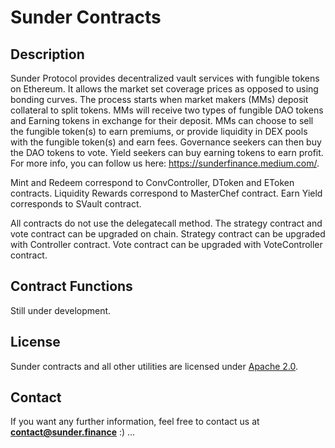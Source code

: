 # Sunder Contracts

## Description

Sunder Protocol provides decentralized vault services with fungible tokens on Ethereum. It allows the market set coverage prices as opposed to using bonding curves. The process starts when market makers (MMs) deposit collateral to split tokens. MMs will receive two types of fungible DAO tokens and Earning tokens in exchange for their deposit. MMs can choose to sell the fungible token(s) to earn premiums, or provide liquidity in DEX pools with the fungible token(s) and earn fees. Governance seekers can then buy the DAO tokens to vote. Yield seekers can buy earning tokens to earn profit. For more info, you can follow us here: https://sunderfinance.medium.com/.

Mint and Redeem correspond to ConvController, DToken and EToken contracts.
Liquidity Rewards correspond to MasterChef contract.
Earn Yield corresponds to SVault contract.

All contracts do not use the delegatecall method. The strategy contract and vote contract can be upgraded on chain.
Strategy contract can be upgraded with Controller contract. 
Vote contract can be upgraded with VoteController contract.


## Contract Functions
Still under development.

## License
Sunder contracts and all other utilities are licensed under [Apache 2.0](LICENSE).

## Contact
If you want any further information, feel free to contact us at **contact@sunder.finance** :) ...
